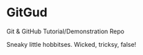 # GitGud
Git &amp; GitHub Tutorial/Demonstration Repo

Sneaky little hobbitses. Wicked, tricksy, false!
